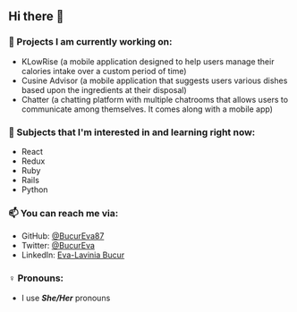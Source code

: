 ## Hi there 👋

### 🔭 Projects I am currently working on:
  - KLowRise (a mobile application designed to help users manage their calories intake over a custom period of time)
  - Cusine Advisor (a mobile application that suggests users various dishes based upon the ingredients at their disposal)
  - Chatter (a chatting platform with multiple chatrooms that allows users to communicate among themselves. It comes along with a mobile app)

### 🌱 Subjects that I'm interested in and learning right now:
  - React
  - Redux
  - Ruby
  - Rails
  - Python

### 📫 You can reach me via:
  - GitHub: [@BucurEva87](https://github.com/BucurEva87)
  - Twitter: [@BucurEva](https://twitter.com/BucurEva)
  - LinkedIn: [Eva-Lavinia Bucur](https://www.linkedin.com/in/eva-lavinia-bucur-89626b1b7)

### ♀️ Pronouns:
  - I use ___She/Her___ pronouns
